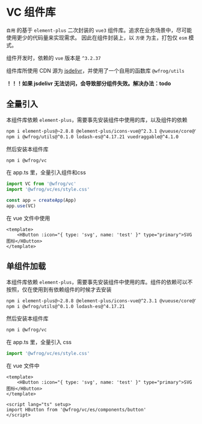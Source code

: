 # VC 组件库

`自用` 的基于 `element-plus` 二次封装的 `vue3` 组件库。追求在业务场景中，尽可能使用更少的代码量来实现需求。
因此在组件封装上，以 `方便` 为主，打包仅 `esm` 模式。

组件开发时，依赖的 `vue` 版本是 `^3.2.37`

组件库所使用 CDN 源为 [jsdelivr](https://www.jsdelivr.com/)，并使用了一个自用的函数库 `@wfrog/utils`

 **！！！如果 jsdelivr 无法访问，会导致部分组件失效。解决办法：todo**

## 全量引入

本组件库依赖 `element-plus`，需要事先安装组件中使用的库，以及组件的依赖

```sh
npm i element-plus@~2.8.8 @element-plus/icons-vue@^2.3.1 @vueuse/core@^11.2.0
npm i @wfrog/utils@^0.1.0 lodash-es@^4.17.21 vuedraggable@^4.1.0 
```

然后安装本组件库
```sh
npm i @wfrog/vc 
```

在 app.ts 里，全量引入组件和css
```ts
import VC from '@wfrog/vc'
import '@wfrog/vc/es/style.css'

const app = createApp(App)
app.use(VC)
```

在 vue 文件中使用
```vue
<template>
    <HButton :icon="{ type: 'svg', name: 'test' }" type="primary">SVG 图标</HButton>
</template>
```


## 单组件加载

本组件库依赖 `element-plus`，需要事先安装组件中使用的库。组件的依赖可以不按照，仅在使用到有依赖组件的时候才去安装

```sh
npm i element-plus@~2.8.8 @element-plus/icons-vue@^2.3.1 @vueuse/core@^11.2.0
npm i @wfrog/utils@^0.1.0 lodash-es@^4.17.21
```

然后安装本组件库
```sh
npm i @wfrog/vc 
```

在 app.ts 里，全量引入 css
```ts
import '@wfrog/vc/es/style.css'
```

在 vue 文件中
```vue
<template>
    <HButton :icon="{ type: 'svg', name: 'test' }" type="primary">SVG 图标</HButton>
</template>

<script lang="ts" setup>
import HButton from '@wfrog/vc/es/components/button'
</script>
```
